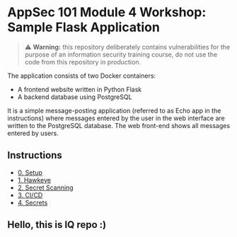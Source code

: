 # AppSec 101 Module 4 Workshop: Sample Flask Application

> :warning: **Warning:** this repository deliberately contains vulnerabilities for the purpose of an information security training course, do not use the code from this repository in production.

The application consists of two Docker containers:

- A frontend website written in Python Flask
- A backend database using PostgreSQL

It is a simple message-posting application  (referred to as Echo app in the instructions) where messages entered by the user in the web interface are written to the PostgreSQL database. The web front-end shows all messages entered by users.

## Instructions

- [0. Setup](instructions/00_setup.md)
- [1. Hawkeye](instructions/01_hawkeye.md)
- [2. Secret Scanning](instructions/02_secret_scanning.md)
- [3. CI/CD](instructions/03_cicd.md)
- [4. Secrets](instructions/04_secrets.md)

## Hello, this is IQ repo :) 